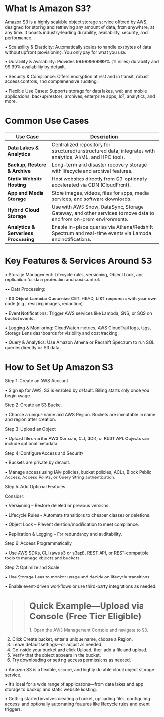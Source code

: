 <h1>What Is Amazon S3?</h1>

Amazon S3 is a highly scalable object storage service offered by AWS, designed for storing and retrieving any amount of data, from anywhere, at any time. It boasts industry-leading durability, availability, security, and performance.

• Scalability & Elasticity: Automatically scales to handle exabytes of data without upfront provisioning. You only pay for what you use. 

• Durability & Availability: Provides 99.999999999% (11 nines) durability and 99.99% availability by default. 

• Security & Compliance: Offers encryption at rest and in transit, robust access controls, and comprehensive auditing. 

• Flexible Use Cases: Supports storage for data lakes, web and mobile applications, backup/restore, archives, enterprise apps, IoT, analytics, and more. 

<h1>Common Use Cases</h1>

| Use Case                              | Description                                                                                                                   |
| ------------------------------------- | ----------------------------------------------------------------------------------------------------------------------------- |
| **Data Lakes & Analytics**            | Centralized repository for structured/unstructured data; integrates with analytics, AI/ML, and HPC tools.                     |
| **Backup, Restore & Archive**         | Long-term and disaster recovery storage with lifecycle and archival features.                                                 |
| **Static Website Hosting**            | Host websites directly from S3, optionally accelerated via CDN (CloudFront).                                                  |
| **App and Media Storage**             | Store images, videos, files for apps, media services, and software downloads.                                                 |
| **Hybrid Cloud Storage**              | Use with AWS Snow, DataSync, Storage Gateway, and other services to move data to and from on-prem environments.               |
| **Analytics & Serverless Processing** | Enable in-place queries via Athena/Redshift Spectrum and real-time events via Lambda and notifications.                       |


<h1>Key Features & Services Around S3</h1>

• Storage Management: Lifecycle rules, versioning, Object Lock, and replication for data protection and cost control. 

•• Data Processing:

• S3 Object Lambda: Customize GET, HEAD, LIST responses with your own code (e.g., resizing images, redaction). 

• Event Notifications: Trigger AWS services like Lambda, SNS, or SQS on bucket events. 


• Logging & Monitoring: CloudWatch metrics, AWS CloudTrail logs, tags, Storage Lens dashboards for visibility and cost tracking. 

• Query & Analytics: Use Amazon Athena or Redshift Spectrum to run SQL queries directly on S3 data. 


<h1>How to Set Up Amazon S3</h1>

Step 1: Create an AWS Account

  • Sign up for AWS; S3 is enabled by default. Billing starts only once you begin usage. 

Step 2: Create an S3 Bucket

  • Choose a unique name and AWS Region. Buckets are immutable in name and region after creation. 

Step 3: Upload an Object

  • Upload files via the AWS Console, CLI, SDK, or REST API. Objects can include optional metadata. 

Step 4: Configure Access and Security

 • Buckets are private by default.

 • Manage access using IAM policies, bucket policies, ACLs, Block Public Access, Access Points, or Query String authentication. 


Step 5: Add Optional Features

  Consider:

  • Versioning – Restore deleted or previous versions.

  • Lifecycle Rules – Automate transitions to cheaper classes or deletions.

  • Object Lock – Prevent deletion/modification to meet compliance.

  • Replication & Logging – For redundancy and auditability. 


Step 6: Access Programmatically

  • Use AWS SDKs, CLI (aws s3 or s3api), REST API, or REST-compatible tools to manage objects and buckets. 

Step 7: Optimize and Scale

  • Use Storage Lens to monitor usage and decide on lifecycle transitions. 

  • Enable event-driven workflows or use third-party integrations as needed.
  

>><h1>Quick Example—Upload via Console (Free Tier Eligible)</h1>
 >>1. Open the AWS Management Console and navigate to S3.<br>
   2. Click Create bucket, enter a unique name, choose a Region.<br>
   3. Leave default settings—or adjust as needed.<br>
   4. Go inside your bucket and click Upload, then add a file and upload.<br>
   5. Verify that the object appears in the bucket.<br>
   6. Try downloading or setting access permissions as needed.<br>
   

  • Amazon S3 is a flexible, secure, and highly durable cloud object storage service.

  • It’s ideal for a wide range of applications—from data lakes and app storage to backup and static website hosting.

  • Getting started involves creating a bucket, uploading files, configuring access, and optionally automating features like lifecycle rules and event triggers.






